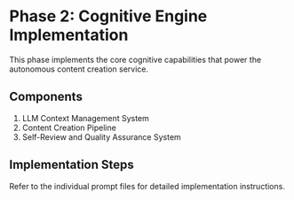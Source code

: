 # Phase 2: Cognitive Engine Implementation

This phase implements the core cognitive capabilities that power the autonomous content creation service.

## Components

1. LLM Context Management System
2. Content Creation Pipeline
3. Self-Review and Quality Assurance System

## Implementation Steps

Refer to the individual prompt files for detailed implementation instructions.
